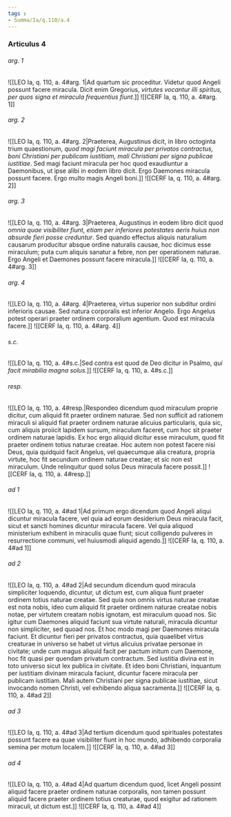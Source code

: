 ```yaml
---
tags : 
- Summa/Ia/q.110/a.4
---
```


### Articulus 4

###### arg. 1
![[LEO Ia, q. 110, a. 4#arg. 1|Ad quartum sic proceditur. Videtur quod Angeli possunt facere miracula. Dicit enim Gregorius, *virtutes vocantur illi spiritus, per quos signa et miracula frequentius fiunt*.]]
![[CERF Ia, q. 110, a. 4#arg. 1]]

###### arg. 2
![[LEO Ia, q. 110, a. 4#arg. 2|Praeterea, Augustinus dicit, in libro octoginta trium quaestionum, *quod magi faciunt miracula per privatos contractus, boni Christiani per publicam iustitiam, mali Christiani per signa publicae iustitiae*. Sed magi faciunt miracula per hoc quod exaudiuntur a Daemonibus, ut ipse alibi in eodem libro dicit. Ergo Daemones miracula possunt facere. Ergo multo magis Angeli boni.]]
![[CERF Ia, q. 110, a. 4#arg. 2]]

###### arg. 3
![[LEO Ia, q. 110, a. 4#arg. 3|Praeterea, Augustinus in eodem libro dicit quod *omnia quae visibiliter fiunt, etiam per inferiores potestates aeris huius non absurde fieri posse creduntur*. Sed quando effectus aliquis naturalium causarum producitur absque ordine naturalis causae, hoc dicimus esse miraculum; puta cum aliquis sanatur a febre, non per operationem naturae. Ergo Angeli et Daemones possunt facere miracula.]]
![[CERF Ia, q. 110, a. 4#arg. 3]]

###### arg. 4
![[LEO Ia, q. 110, a. 4#arg. 4|Praeterea, virtus superior non subditur ordini inferioris causae. Sed natura corporalis est inferior Angelo. Ergo Angelus potest operari praeter ordinem corporalium agentium. Quod est miracula facere.]]
![[CERF Ia, q. 110, a. 4#arg. 4]]

###### s.c.
![[LEO Ia, q. 110, a. 4#s.c.|Sed contra est quod de Deo dicitur in Psalmo, *qui facit mirabilia magna solus*.]]
![[CERF Ia, q. 110, a. 4#s.c.]]

###### resp.
![[LEO Ia, q. 110, a. 4#resp.|Respondeo dicendum quod miraculum proprie dicitur, cum aliquid fit praeter ordinem naturae. Sed non sufficit ad rationem miraculi si aliquid fiat praeter ordinem naturae alicuius particularis, quia sic, cum aliquis proiicit lapidem sursum, miraculum faceret, cum hoc sit praeter ordinem naturae lapidis. Ex hoc ergo aliquid dicitur esse miraculum, quod fit praeter ordinem totius naturae creatae. Hoc autem non potest facere nisi Deus, quia quidquid facit Angelus, vel quaecumque alia creatura, propria virtute, hoc fit secundum ordinem naturae creatae; et sic non est miraculum. Unde relinquitur quod solus Deus miracula facere possit.]]
![[CERF Ia, q. 110, a. 4#resp.]]

###### ad 1
![[LEO Ia, q. 110, a. 4#ad 1|Ad primum ergo dicendum quod Angeli aliqui dicuntur miracula facere, vel quia ad eorum desiderium Deus miracula facit, sicut et sancti homines dicuntur miracula facere. Vel quia aliquod ministerium exhibent in miraculis quae fiunt; sicut colligendo pulveres in resurrectione communi, vel huiusmodi aliquid agendo.]]
![[CERF Ia, q. 110, a. 4#ad 1]]

###### ad 2
![[LEO Ia, q. 110, a. 4#ad 2|Ad secundum dicendum quod miracula simpliciter loquendo, dicuntur, ut dictum est, cum aliqua fiunt praeter ordinem totius naturae creatae. Sed quia non omnis virtus naturae creatae est nota nobis, ideo cum aliquid fit praeter ordinem naturae creatae nobis notae, per virtutem creatam nobis ignotam, est miraculum quoad nos. Sic igitur cum Daemones aliquid faciunt sua virtute naturali, miracula dicuntur non simpliciter, sed quoad nos. Et hoc modo magi per Daemones miracula faciunt. Et dicuntur fieri per privatos contractus, quia quaelibet virtus creaturae in universo se habet ut virtus alicuius privatae personae in civitate; unde cum magus aliquid facit per pactum initum cum Daemone, hoc fit quasi per quendam privatum contractum. Sed iustitia divina est in toto universo sicut lex publica in civitate. Et ideo boni Christiani, inquantum per iustitiam divinam miracula faciunt, dicuntur facere miracula per publicam iustitiam. Mali autem Christiani per signa publicae iustitiae, sicut invocando nomen Christi, vel exhibendo aliqua sacramenta.]]
![[CERF Ia, q. 110, a. 4#ad 2]]

###### ad 3
![[LEO Ia, q. 110, a. 4#ad 3|Ad tertium dicendum quod spirituales potestates possunt facere ea quae visibiliter fiunt in hoc mundo, adhibendo corporalia semina per motum localem.]]
![[CERF Ia, q. 110, a. 4#ad 3]]

###### ad 4
![[LEO Ia, q. 110, a. 4#ad 4|Ad quartum dicendum quod, licet Angeli possint aliquid facere praeter ordinem naturae corporalis, non tamen possunt aliquid facere praeter ordinem totius creaturae, quod exigitur ad rationem miraculi, ut dictum est.]]
![[CERF Ia, q. 110, a. 4#ad 4]]

